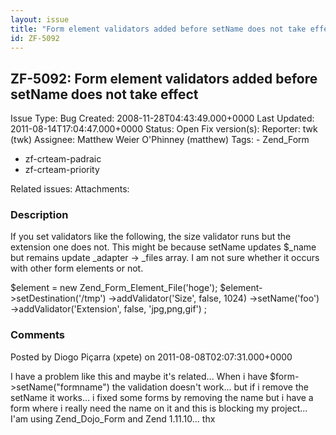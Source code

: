 ```yaml
---
layout: issue
title: "Form element validators added before setName does not take effect"
id: ZF-5092
---
```


ZF-5092: Form element validators added before setName does not take effect
--------------------------------------------------------------------------

 Issue Type: Bug Created: 2008-11-28T04:43:49.000+0000 Last Updated: 2011-08-14T17:04:47.000+0000 Status: Open Fix version(s): 
 Reporter:  twk (twk)  Assignee:  Matthew Weier O'Phinney (matthew)  Tags: - Zend\_Form
- zf-crteam-padraic
- zf-crteam-priority
 
 Related issues: 
 Attachments: 
### Description

If you set validators like the following, the size validator runs but the extension one does not. This might be because setName updates $\_name but remains update \_adapter -> \_files array. I am not sure whether it occurs with other form elements or not.

$element = new Zend\_Form\_Element\_File('hoge'); $element->setDestination('/tmp') ->addValidator('Size', false, 1024) ->setName('foo') ->addValidator('Extension', false, 'jpg,png,gif') ;

 

 

### Comments

Posted by Diogo Piçarra (xpete) on 2011-08-08T02:07:31.000+0000

I have a problem like this and maybe it's related... When i have $form->setName("formname") the validation doesn't work... but if i remove the setName it works... i fixed some forms by removing the name but i have a form where i really need the name on it and this is blocking my project... I'am using Zend\_Dojo\_Form and Zend 1.11.10... thx

 

 